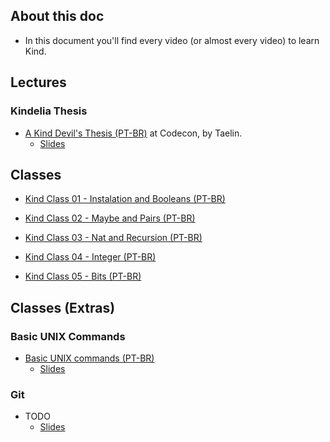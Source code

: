 ## About this doc

- In this document you'll find every video (or almost every video) to learn Kind.

## Lectures

### Kindelia Thesis

- [A Kind Devil's Thesis (PT-BR)](https://www.youtube.com/watch?v=wCS4B1bagu0) at Codecon, by Taelin.
    - [Slides](https://www.figma.com/proto/nGQgS3zmhJrXVKupQHBacw/Kindelia---A-Kind-Devil's-Thesis?node-id=2%3A2&scaling=min-zoom&page-id=0%3A1)

## Classes

- [Kind Class 01 - Instalation and Booleans (PT-BR)](https://youtu.be/lIjpjBLtBvg)

- [Kind Class 02 - Maybe and Pairs (PT-BR)](https://youtu.be/31HnCs9Il34)

- [Kind Class 03 - Nat and Recursion (PT-BR)](https://youtu.be/lGYvE7rQZgM)

- [Kind Class 04 - Integer (PT-BR)](https://youtu.be/35F44Fux_As)

- [Kind Class 05 - Bits (PT-BR)](https://youtu.be/ygJA9iAFdh4)

## Classes (Extras)

### Basic UNIX Commands

- [Basic UNIX commands (PT-BR)](https://www.youtube.com/watch?v=54iv99SD9tc&ab_channel=Kindelia)
    - [Slides](https://docs.google.com/presentation/d/1W1vYKL8m_8eiqaORQMUSxEPThE0o1oGdDuvFNLw9juo/edit#slide=id.p)

### Git

- TODO
    - [Slides](https://docs.google.com/presentation/d/1W1vYKL8m_8eiqaORQMUSxEPThE0o1oGdDuvFNLw9juo/edit#slide=id.g1230fcb940a_0_0)
